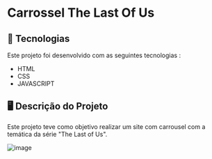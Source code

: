 # Carrossel The Last Of Us

## 	:rocket: Tecnologias 

Este projeto foi desenvolvido com as seguintes tecnologias : 

- HTML
- CSS
- JAVASCRIPT


## :desktop_computer: Descrição do Projeto

Este projeto teve como objetivo realizar um site com carrousel com a temática da série "The Last of Us".

![image](https://user-images.githubusercontent.com/80559882/224579493-62b07ac3-7c3d-4527-adfa-147cf292f248.png)
